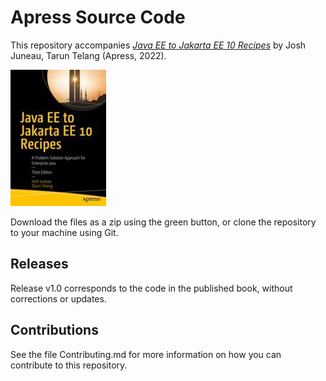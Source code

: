 # Apress Source Code

This repository accompanies [*Java EE to Jakarta EE 10 Recipes*](https://link.springer.com/book/10.1007/978-1-4842-8079-9) by Josh Juneau, Tarun Telang (Apress, 2022).

[comment]: #cover
![Cover image](978-1-4842-8078-2.jpg)

Download the files as a zip using the green button, or clone the repository to your machine using Git.

## Releases

Release v1.0 corresponds to the code in the published book, without corrections or updates.

## Contributions

See the file Contributing.md for more information on how you can contribute to this repository.